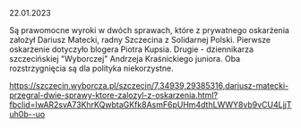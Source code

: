 22.01.2023

Są prawomocne wyroki w dwóch sprawach, które z prywatnego oskarżenia założył Dariusz Matecki, radny Szczecina z Solidarnej Polski. Pierwsze oskarżenie dotyczyło blogera Piotra Kupsia. Drugie - dziennikarza szczecińskiej "Wyborczej" Andrzeja Kraśnickiego juniora. Oba rozstrzygnięcia są dla polityka niekorzystne.

https://szczecin.wyborcza.pl/szczecin/7,34939,29385316,dariusz-matecki-przegral-dwie-sprawy-ktore-zalozyl-z-oskarzenia.html?fbclid=IwAR2svA73KhrKQwbtaGKfk8AsmF6pUHm4dthLWWY8vb9vCU4LjjTuh0b--uo